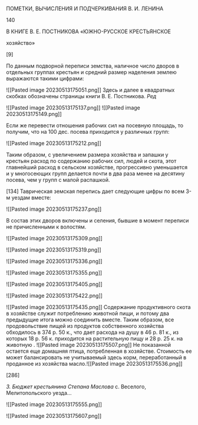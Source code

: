 ПОМЕТКИ, ВЫЧИСЛЕНИЯ И ПОДЧЕРКИВАНИЯ В. И. ЛЕНИНА

140

В КНИГЕ В. Е. ПОСТНИКОВА «ЮЖНО-РУССКОЕ КРЕСТЬЯНСКОЕ

хозяйство»

  

[9]

По данным подворной переписи земства, наличное число дворов в отдельных группах крестьян и средний размер наделения землею выражаются такими цифрами:

![[Pasted image 20230513175051.png]]
Здесь и далее в квадратных скобках обозначены страницы книги В. Е. Постникова. _Ред_

![[Pasted image 20230513175137.png]]
![[Pasted image 20230513175149.png]]

Если же перевести отношения рабочих сил на посевную площадь, то получим, что на 100 дес. посева приходится у различных групп:

![[Pasted image 20230513175212.png]]

Таким образом, с увеличением размера хозяйства и запашки у крестьян расход по со­держанию рабочих сил, людей и скота, этот главнейший расход в сельском хозяйстве, про­грессивно уменьшается и у многосеющих групп делается почти в два раза менее на десяти­ну посева, чем у групп с малой распашкой.


[134]
Таврическая земская перепись дает следующие цифры по всем 3-м уездам вместе:

![[Pasted image 20230513175237.png]]

В состав этих дворов включены и селения, бывшие в момент переписи не причисленными к волос­тям.

![[Pasted image 20230513175309.png]]

![[Pasted image 20230513175319.png]]

![[Pasted image 20230513175336.png]]

![[Pasted image 20230513175355.png]]

![[Pasted image 20230513175405.png]]

![[Pasted image 20230513175422.png]]

![[Pasted image 20230513175435.png]]
Содержание продуктивного скота в хозяйстве служит потреблению животной пищи, и потому два предыдущие итога можно соединить вместе. Таким образом, все продовольст­вие пищей из продуктов собственного хозяйства обходилось в 374 р. 50 к., что дает расхода на душу в 46 р. 81 к., из которых 18 р. 56 к. приходится на растительную пищу и 28 р. 25 к. на животную .
![[Pasted image 20230513175507.png]]
Не показанной остается еще домашняя птица, потребленная в хозяйстве. Стоимость ее может балан­сировать не учитываемый здесь корм, переработанный в проданное из хозяйства масло.![[Pasted image 20230513175536.png]]

[286]

_3. Бюджет крестьянина Степана Маслова_ с. Веселого, Мелитопольского уез­да...

![[Pasted image 20230513175555.png]]

![[Pasted image 20230513175607.png]]